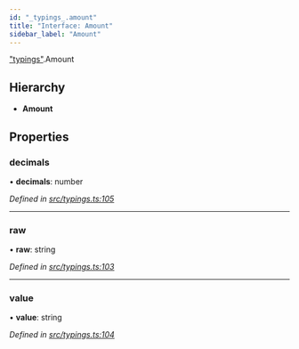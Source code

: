 ```yaml
---
id: "_typings_.amount"
title: "Interface: Amount"
sidebar_label: "Amount"
---
```


["typings"](../modules/_typings_.md).Amount

## Hierarchy

* **Amount**

## Properties

### decimals

•  **decimals**: number

*Defined in [src/typings.ts:105](https://github.com/trustlines-protocol/clientlib/blob/4830efe/src/typings.ts#L105)*

___

### raw

•  **raw**: string

*Defined in [src/typings.ts:103](https://github.com/trustlines-protocol/clientlib/blob/4830efe/src/typings.ts#L103)*

___

### value

•  **value**: string

*Defined in [src/typings.ts:104](https://github.com/trustlines-protocol/clientlib/blob/4830efe/src/typings.ts#L104)*

